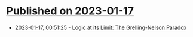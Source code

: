 # [Published on 2023-01-17](index.md)

* [2023-01-17, 00:51:25](https://lobste.rs/s/jwrrjo/logic_at_its_limit_grelling_nelson) - [Logic at its Limit: The Grelling-Nelson Paradox](https://www.youtube.com/watch?v=U2l-Ty5yyU4)

